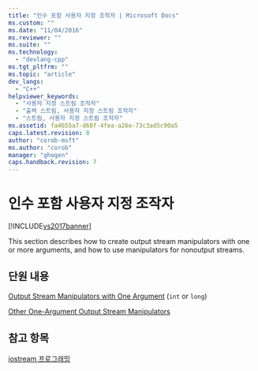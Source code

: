 ```yaml
---
title: "인수 포함 사용자 지정 조작자 | Microsoft Docs"
ms.custom: ""
ms.date: "11/04/2016"
ms.reviewer: ""
ms.suite: ""
ms.technology: 
  - "devlang-cpp"
ms.tgt_pltfrm: ""
ms.topic: "article"
dev_langs: 
  - "C++"
helpviewer_keywords: 
  - "사용자 지정 스트림 조작자"
  - "출력 스트림, 사용자 지정 스트림 조작자"
  - "스트림, 사용자 지정 스트림 조작자"
ms.assetid: fa4655a7-d68f-4fea-a26e-73c3ad5c90a5
caps.latest.revision: 8
author: "corob-msft"
ms.author: "corob"
manager: "ghogen"
caps.handback.revision: 7
---
```

# 인수 포함 사용자 지정 조작자
[!INCLUDE[vs2017banner](../assembler/inline/includes/vs2017banner.md)]

This section describes how to create output stream manipulators with one or more arguments, and how to use manipulators for nonoutput streams.  
  
## 단원 내용  
 [Output Stream Manipulators with One Argument](../standard-library/output-stream-manipulators-with-one-argument-int-or-long.md) \(`int` or `long`\)  
  
 [Other One\-Argument Output Stream Manipulators](../standard-library/other-one-argument-output-stream-manipulators.md)  
  
## 참고 항목  
 [iostream 프로그래밍](../standard-library/iostream-programming.md)